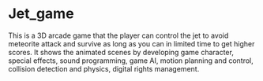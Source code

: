 # Jet_game

This is a 3D arcade game that the player can control the jet to avoid meteorite attack and survive as long as you can in limited time to get higher scores. It shows the animated scenes by developing game character, special effects, sound programming, game AI, motion planning and control, collision detection and physics, digital rights management.
